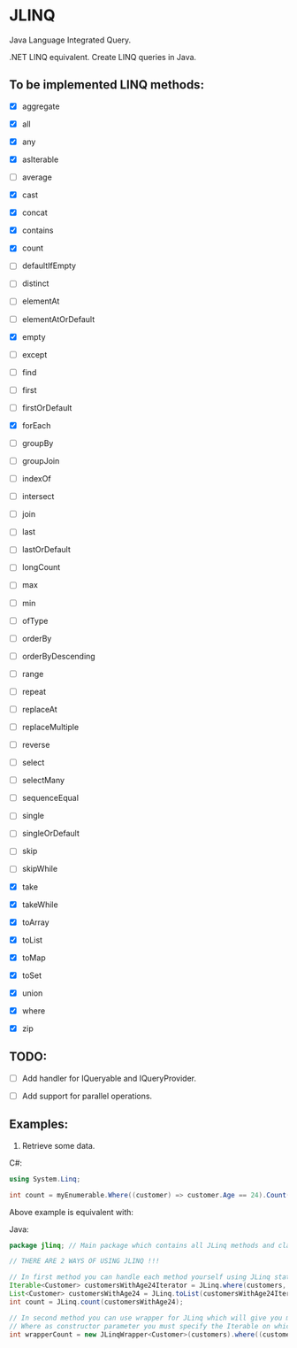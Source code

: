 # JLINQ
Java Language Integrated Query.

.NET LINQ equivalent. Create LINQ queries in Java.


To be implemented LINQ methods:
---
- [X] aggregate
- [X] all
- [X] any
- [X] asIterable
- [ ] average
- [X] cast
- [X] concat
- [X] contains
- [X] count
- [ ] defaultIfEmpty
- [ ] distinct
- [ ] elementAt
- [ ] elementAtOrDefault
- [X] empty
- [ ] except
- [ ] find
- [ ] first
- [ ] firstOrDefault
- [X] forEach
- [ ] groupBy 
- [ ] groupJoin
- [ ] indexOf
- [ ] intersect
- [ ] join
- [ ] last
- [ ] lastOrDefault
- [ ] longCount
- [ ] max
- [ ] min
- [ ] ofType
- [ ] orderBy 
- [ ] orderByDescending 
- [ ] range
- [ ] repeat
- [ ] replaceAt
- [ ] replaceMultiple
- [ ] reverse
- [ ] select
- [ ] selectMany
- [ ] sequenceEqual
- [ ] single
- [ ] singleOrDefault
- [ ] skip
- [ ] skipWhile
- [X] take
- [X] takeWhile
- [X] toArray
- [X] toList
- [X] toMap
- [X] toSet
- [X] union
- [X] where
- [X] zip


TODO:
---
- [ ] Add handler for IQueryable and IQueryProvider.
- [ ] Add support for parallel operations.


Examples:
---

1. Retrieve some data.

C#:
```csharp
using System.Linq;

int count = myEnumerable.Where((customer) => customer.Age == 24).Count();
```
Above example is equivalent with:

Java:
```java
package jlinq; // Main package which contains all JLinq methods and classes.

// THERE ARE 2 WAYS OF USING JLINQ !!!

// In first method you can handle each method yourself using JLinq static methods.
Iterable<Customer> customersWithAge24Iterator = JLinq.where(customers, (customer) -> customer.age == 24);
List<Customer> customersWithAge24 = JLinq.toList(customersWithAge24Iterator);
int count = JLinq.count(customersWithAge24);

// In second method you can use wrapper for JLinq which will give you more freedom of using multiple method calls / streams:
// Where as constructor parameter you must specify the Iterable on which you want to use JLinq.
int wrapperCount = new JLinqWrapper<Customer>(customers).where((customer) -> customer.age == 24).count();
```
